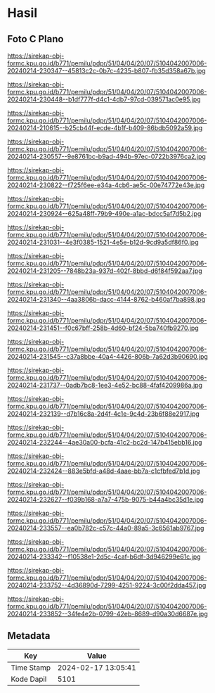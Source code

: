 # Hasil

## Foto C Plano

https://sirekap-obj-formc.kpu.go.id/b771/pemilu/pdpr/51/04/04/20/07/5104042007006-20240214-230347--45813c2c-0b7c-4235-b807-fb35d358a67b.jpg

https://sirekap-obj-formc.kpu.go.id/b771/pemilu/pdpr/51/04/04/20/07/5104042007006-20240214-230448--b1df777f-d4c1-4db7-97cd-039571ac0e95.jpg

https://sirekap-obj-formc.kpu.go.id/b771/pemilu/pdpr/51/04/04/20/07/5104042007006-20240214-210615--b25cb44f-ecde-4b1f-b409-86bdb5092a59.jpg

https://sirekap-obj-formc.kpu.go.id/b771/pemilu/pdpr/51/04/04/20/07/5104042007006-20240214-230557--9e8761bc-b9ad-494b-97ec-0722b3976ca2.jpg

https://sirekap-obj-formc.kpu.go.id/b771/pemilu/pdpr/51/04/04/20/07/5104042007006-20240214-230822--f725f6ee-e34a-4cb6-ae5c-00e74772e43e.jpg

https://sirekap-obj-formc.kpu.go.id/b771/pemilu/pdpr/51/04/04/20/07/5104042007006-20240214-230924--625a48ff-79b9-490e-a1ac-bdcc5af7d5b2.jpg

https://sirekap-obj-formc.kpu.go.id/b771/pemilu/pdpr/51/04/04/20/07/5104042007006-20240214-231031--4e3f0385-1521-4e5e-b12d-9cd9a5df86f0.jpg

https://sirekap-obj-formc.kpu.go.id/b771/pemilu/pdpr/51/04/04/20/07/5104042007006-20240214-231205--7848b23a-937d-402f-8bbd-d6f84f592aa7.jpg

https://sirekap-obj-formc.kpu.go.id/b771/pemilu/pdpr/51/04/04/20/07/5104042007006-20240214-231340--4aa3806b-dacc-4144-8762-b460af7ba898.jpg

https://sirekap-obj-formc.kpu.go.id/b771/pemilu/pdpr/51/04/04/20/07/5104042007006-20240214-231451--f0c67bff-258b-4d60-bf24-5ba740fb9270.jpg

https://sirekap-obj-formc.kpu.go.id/b771/pemilu/pdpr/51/04/04/20/07/5104042007006-20240214-231545--c37a8bbe-40a4-4426-806b-7a62d3b90690.jpg

https://sirekap-obj-formc.kpu.go.id/b771/pemilu/pdpr/51/04/04/20/07/5104042007006-20240214-231737--0adb7bc8-1ee3-4e52-bc88-4faf4209986a.jpg

https://sirekap-obj-formc.kpu.go.id/b771/pemilu/pdpr/51/04/04/20/07/5104042007006-20240214-232139--d7b16c8a-2d4f-4c1e-9c4d-23b6f88e2917.jpg

https://sirekap-obj-formc.kpu.go.id/b771/pemilu/pdpr/51/04/04/20/07/5104042007006-20240214-232244--4ae30a00-bcfa-41c2-bc2d-147b415ebb16.jpg

https://sirekap-obj-formc.kpu.go.id/b771/pemilu/pdpr/51/04/04/20/07/5104042007006-20240214-232424--883e5bfd-a48d-4aae-bb7a-c1cfbfed7b1d.jpg

https://sirekap-obj-formc.kpu.go.id/b771/pemilu/pdpr/51/04/04/20/07/5104042007006-20240214-232627--f039b168-a7a7-475b-9075-b44a4bc35d1e.jpg

https://sirekap-obj-formc.kpu.go.id/b771/pemilu/pdpr/51/04/04/20/07/5104042007006-20240214-233557--ea0b782c-c57c-44a0-89a5-3c6561ab9767.jpg

https://sirekap-obj-formc.kpu.go.id/b771/pemilu/pdpr/51/04/04/20/07/5104042007006-20240214-233342--f10538e1-2d5c-4caf-b6df-3d946299e61c.jpg

https://sirekap-obj-formc.kpu.go.id/b771/pemilu/pdpr/51/04/04/20/07/5104042007006-20240214-233752--4d36890d-7299-4251-9224-3c00f2dda457.jpg

https://sirekap-obj-formc.kpu.go.id/b771/pemilu/pdpr/51/04/04/20/07/5104042007006-20240214-233852--34fe4e2b-0799-42eb-8689-d90a30d6687e.jpg


## Metadata

| Key        | Value               |
| ---------- | ------------------- |
| Time Stamp | 2024-02-17 13:05:41 |
| Kode Dapil | 5101                |



